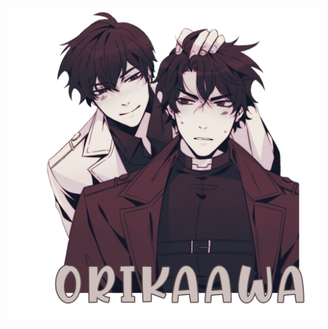 <div id="header" align="center">

[<img src=https://github.com/EVILRUSSIAN/EVILRUSSIAN/blob/main/image-04-01-25-04-01.png height="500" weight="500">](https://www.tumblr.com/yunnuna/734572401790205952/pat-pat-pat?source=share)

<p align="center"
